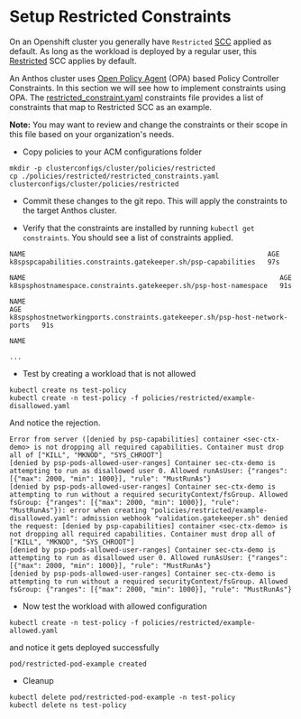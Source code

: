 # Setup Restricted Constraints

On an Openshift cluster you generally have `Restricted` [SCC](https://docs.openshift.com/container-platform/4.7/authentication/managing-security-context-constraints.html) applied as default. As long as the workload is deployed by a regular user, this [Restricted](https://docs.openshift.com/container-platform/4.7/authentication/managing-security-context-constraints.html#examining-a-security-context-constraints-object_configuring-internal-oauth) SCC applies by default. 

An Anthos cluster uses [Open Policy Agent](https://kubernetes.io/blog/2019/08/06/opa-gatekeeper-policy-and-governance-for-kubernetes/) (OPA) based Policy Controller Constraints. In this section we will see how to implement constraints using OPA. The [restricted_constraint.yaml](./policies/restricted/restricted_constraints.yaml) constraints file provides a list of constraints that map to Restricted SCC as an example.

**Note:** You may want to review and change the constraints or their scope in this file based on your organization's needs.

* Copy policies to your ACM configurations folder

```
mkdir -p clusterconfigs/cluster/policies/restricted
cp ./policies/restricted/restricted_constraints.yaml clusterconfigs/cluster/policies/restricted 
```
* Commit these changes to the git repo. This will apply the constraints to the target Anthos cluster.

*  Verify that the constraints are installed by running `kubectl get constraints`. You should see a list of constraints applied.

```
NAME                                                            AGE
k8spspcapabilities.constraints.gatekeeper.sh/psp-capabilities   97s

NAME                                                               AGE
k8spsphostnamespace.constraints.gatekeeper.sh/psp-host-namespace   91s

NAME                                                                         AGE
k8spsphostnetworkingports.constraints.gatekeeper.sh/psp-host-network-ports   91s

NAME                                                           

...
```

* Test by creating a workload that is not allowed

```
kubectl create ns test-policy
kubectl create -n test-policy -f policies/restricted/example-disallowed.yaml
```
And notice the rejection.
```
Error from server ([denied by psp-capabilities] container <sec-ctx-demo> is not dropping all required capabilities. Container must drop all of ["KILL", "MKNOD", "SYS_CHROOT"]
[denied by psp-pods-allowed-user-ranges] Container sec-ctx-demo is attempting to run as disallowed user 0. Allowed runAsUser: {"ranges": [{"max": 2000, "min": 1000}], "rule": "MustRunAs"}
[denied by psp-pods-allowed-user-ranges] Container sec-ctx-demo is attempting to run without a required securityContext/fsGroup. Allowed fsGroup: {"ranges": [{"max": 2000, "min": 1000}], "rule": "MustRunAs"}): error when creating "policies/restricted/example-disallowed.yaml": admission webhook "validation.gatekeeper.sh" denied the request: [denied by psp-capabilities] container <sec-ctx-demo> is not dropping all required capabilities. Container must drop all of ["KILL", "MKNOD", "SYS_CHROOT"]
[denied by psp-pods-allowed-user-ranges] Container sec-ctx-demo is attempting to run as disallowed user 0. Allowed runAsUser: {"ranges": [{"max": 2000, "min": 1000}], "rule": "MustRunAs"}
[denied by psp-pods-allowed-user-ranges] Container sec-ctx-demo is attempting to run without a required securityContext/fsGroup. Allowed fsGroup: {"ranges": [{"max": 2000, "min": 1000}], "rule": "MustRunAs"}
```

* Now test the workload with allowed configuration

```
kubectl create -n test-policy -f policies/restricted/example-allowed.yaml
```
and notice it gets deployed successfully

```
pod/restricted-pod-example created
```

* Cleanup

```
kubectl delete pod/restricted-pod-example -n test-policy
kubectl delete ns test-policy
```